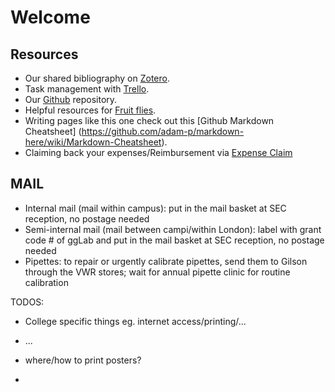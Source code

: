 Welcome
==================



Resources
-----------------------

* Our shared bibliography on [Zotero](./Zotero.md).
* Task management with [Trello](./Trello.md).
* Our [Github](./Github.md) repository.
* Helpful resources for [Fruit flies](FlyResources.md).
* Writing pages like this one check out this [Github Markdown Cheatsheet] (https://github.com/adam-p/markdown-here/wiki/Markdown-Cheatsheet).
* Claiming back your expenses/Reimbursement via [Expense Claim](./ExpenseClaims.md)

MAIL
-----------------------

* Internal mail (mail within campus): put in the mail basket at SEC reception, no postage needed
* Semi-internal mail (mail between campi/within London): label with grant code # of ggLab and put in the mail basket at SEC reception, no postage needed
* Pipettes: to repair or urgently calibrate pipettes, send them to Gilson through the VWR stores; wait for annual pipette clinic for routine calibration

TODOS:

 * College specific things eg. internet access/printing/...
 * ...

 * where/how to print posters?
 * 


